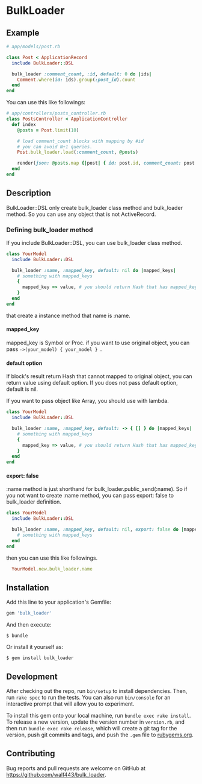 # BulkLoader

## Example

```ruby
# app/models/post.rb

class Post < ApplicationRecord
  include BulkLoader::DSL

  bulk_loader :comment_count, :id, default: 0 do |ids|
    Comment.where(id: ids).group(:post_id).count
  end
end

```

You can use this like followings:

```ruby
# app/controllers/posts_controller.rb
class PostsController < ApplicationController
  def index
    @posts = Post.limit(10)

    # load comment_count blocks with mapping by #id
    # you can avoid N+1 queries.
    Post.bulk_loader.load(:comment_count, @posts)

    render(json: @posts.map {|post| { id: post.id, comment_count: post.comment_count } })
  end
end
```

## Description

BulkLoader::DSL only create bulk\_loader class method and bulk\_loader method.
So you can use any object that is not ActiveRecord.

### Defining bulk\_loader method

If you include BulkLoader::DSL, you can use bulk\_loader class method.

```ruby
class YourModel
  include BulkLoader::DSL

  bulk_loader :name, :mapped_key, default: nil do |mapped_keys|
    # something with mapped_keys
    {
      mapped_key => value, # you should return Hash that has mapped_key as key.
    }
  end
end
```

that create a instance method that name is :name.

#### mapped\_key

mapped\_key is Symbol or Proc. if you want to use original object, you can pass `->(your_model) { your_model } `.

#### default option

If block's result return Hash that cannot mapped to original object, you can return value using default option.
If you does not pass default option, default is nil.

If you want to pass object like Array, you should use with lambda.

```ruby
class YourModel
  include BulkLoader::DSL

  bulk_loader :name, :mapped_key, default: -> { [] } do |mapped_keys|
    # something with mapped_keys
    {
      mapped_key => value, # you should return Hash that has mapped_key as key.
    }
  end
end
```

#### export: false

:name method is just shorthand for bulk\_loader.public\_send(:name). So if you not want to create :name method, you can pass export: false to bulk\_loader definition.

```ruby
class YourModel
  include BulkLoader::DSL

  bulk_loader :name, :mapped_key, default: nil, export: false do |mapped_keys|
    # something with mapped_keys
  end
end
```

then you can use this like followings.

```ruby
  YourModel.new.bulk_loader.name
```

## Installation

Add this line to your application's Gemfile:

```ruby
gem 'bulk_loader'
```

And then execute:

    $ bundle

Or install it yourself as:

    $ gem install bulk_loader

## Development

After checking out the repo, run `bin/setup` to install dependencies. Then, run `rake spec` to run the tests. You can also run `bin/console` for an interactive prompt that will allow you to experiment.

To install this gem onto your local machine, run `bundle exec rake install`. To release a new version, update the version number in `version.rb`, and then run `bundle exec rake release`, which will create a git tag for the version, push git commits and tags, and push the `.gem` file to [rubygems.org](https://rubygems.org).

## Contributing

Bug reports and pull requests are welcome on GitHub at https://github.com/walf443/bulk_loader.
